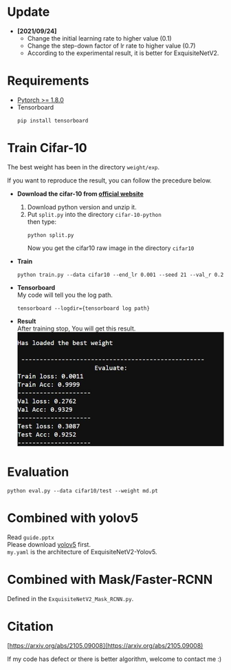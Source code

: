 # Update
- __[2021/09/24]__
  * Change the initial learning rate to higher value (0.1)
  * Change the step-down factor of lr rate to higher value (0.7)  
  * According to the experimental result, it is better for ExquisiteNetV2.

# Requirements
- [Pytorch >= 1.8.0](https://pytorch.org/)
- Tensorboard
  ```
  pip install tensorboard
  ```

# Train Cifar-10
The best weight has been in the directory `weight/exp`.

If you want to reproduce the result, you can follow the precedure below.
- __Download the cifar-10 from [official website](https://www.cs.toronto.edu/~kriz/cifar.html)__
  1. Download python version and unzip it.
  2. Put `split.py` into the directory `cifar-10-python`  
     then type:
     ```
     python split.py
     ```  
     Now you get the cifar10 raw image in the directory `cifar10`
     
- __Train__
  ```
  python train.py --data cifar10 --end_lr 0.001 --seed 21 --val_r 0.2
  ```

- __Tensorboard__  
  My code will tell you the log path.
  ```
  tensorboard --logdir={tensorboard log path}
  ```

- __Result__  
  After training stop, You will get this result.
  ![](asset/result.JPG)
  
# Evaluation
```
python eval.py --data cifar10/test --weight md.pt
```

# Combined with yolov5
Read `guide.pptx`  
Please download [yolov5](https://github.com/ultralytics/yolov5) first.  
`my.yaml` is the architecture of ExquisiteNetV2-Yolov5. 

# Combined with Mask/Faster-RCNN
Defined in the `ExquisiteNetV2_Mask_RCNN.py`.  

# Citation
[https://arxiv.org/abs/2105.09008](https://arxiv.org/abs/2105.09008)


If my code has defect or there is better algorithm, welcome to contact me :)
